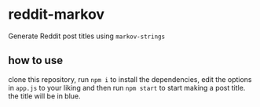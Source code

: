 # reddit-markov
Generate Reddit post titles using `markov-strings`

## how to use
clone this repository, run `npm i` to install the dependencies, edit the options in `app.js` to your liking and then run `npm start` to start making a post title. the title will be in blue. 
